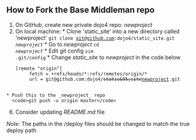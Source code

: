 ## How to Fork the Base Middleman repo

  1. On GitHub, create new private dojo4 repo: _newproject_
  2. On local machine:
    * Clone 'static&#95;site' into a new directory called 'newproject'
      <code>git clone git@github.com:dojo4/static&#95;site.git _newproject_</code>
    * Go to _newproject_
      <code>cd _newproject_</code>
    * Edit git config
      <code>vim .git/config</code>
    * Change _static&#95;site_ to _newproject_ in the code below
      <pre><code>[remote "origin"] 
          fetch = +refs/heads/&#42;:refs/remotes/origin/&#42;
          url = git@github.com:dojo4/<del>static&95;site</del><ins>newproject</ins>.git
      </code></pre>
    * Push this to the _newproject_ repo
      <code>git push -u origin master</code>
  6. Consider updating _README.md_ file

_Note_: The paths in the /deploy files should be changed to match the true deploy path